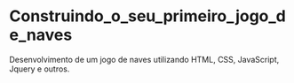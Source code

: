 # Construindo_o_seu_primeiro_jogo_de_naves
Desenvolvimento de um jogo de naves utilizando HTML, CSS, JavaScript, Jquery e outros.
